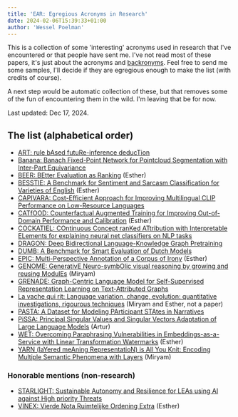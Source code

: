 ```yaml
---
title: 'EAR: Egregious Acronyms in Research'
date: 2024-02-06T15:39:33+01:00
author: 'Wessel Poelman'
---
```


This is a collection of some 'interesting' acronyms used in research that I've encountered or that people have sent me.
I've not read most of these papers, it's just about the acronyms and [backronyms](https://en.wikipedia.org/wiki/Backronym).
Feel free to send me some samples, I'll decide if they are egregious enough to make the list (with credits of course).

A next step would be automatic collection of these, but that removes some of the fun of encountering them in the wild.
I'm leaving that be for now.

Last updated: Dec 17, 2024.

## The list (alphabetical order)

* [ART: rule bAsed futuRe-inference deducTion](https://aclanthology.org/2023.emnlp-main.592/)
* [Banana: Banach Fixed-Point Network for Pointcloud Segmentation with Inter-Part Equivariance](http://arxiv.org/abs/2305.16314) 
* [BEER: BEtter Evaluation as Ranking](https://aclanthology.org/W14-3354.pdf) (Esther)
* [BESSTIE: A Benchmark for Sentiment and Sarcasm Classification for Varieties of English](https://arxiv.org/abs/2412.04726) (Esther)
* [CAPIVARA: Cost-Efficient Approach for Improving Multilingual CLIP Performance on Low-Resource Languages](http://arxiv.org/abs/2310.13683)
* [CATfOOD: Counterfactual Augmented Training for Improving Out-of-Domain Performance and Calibration](http://arxiv.org/abs/2309.07822) (Esther)
* [COCKATIEL: COntinuous Concept ranKed ATtribution with Interpretable ELements for explaining neural net classifiers on NLP tasks](http://arxiv.org/abs/2305.06754)
* [DRAGON: Deep Bidirectional Language-Knowledge Graph Pretraining](https://knowledge-nlp.github.io/aaai2023/papers/001-Dragon-oral.pdf)
* [DUMB: A Benchmark for Smart Evaluation of Dutch Models](https://aclanthology.org/2023.emnlp-main.447/)
* [EPIC: Multi-Perspective Annotation of a Corpus of Irony](https://aclanthology.org/2023.acl-long.774) (Esther)
* [GENOME: GenerativE Neuro-symbOlic visual reasoning by growing and reusing ModulEs](http://arxiv.org/abs/2311.04901) (Miryam)
* [GRENADE: Graph-Centric Language Model for Self-Supervised Representation Learning on Text-Attributed Graphs](http://arxiv.org/abs/2310.15109)
* [La vache qui rit: Language variation, change, evolution: quantitative investigations, rigourous techniques](https://x.com/freekvdvelde/status/1864956770772226480) (Miryam and Esther, not a paper)
* [PASTA: A Dataset for Modeling PArticipant STAtes in Narratives](https://aclanthology.org/2023.tacl-1.73.pdf)
* [PiSSA: Principal Singular Values and Singular Vectors Adaptation of Large Language Models](http://arxiv.org/abs/2404.02948) (Artur)
* [WET: Overcoming Paraphrasing Vulnerabilities in Embeddings-as-a-Service with Linear Transformation Watermarks](https://arxiv.org/abs/2409.04459) (Esther)
* [YARN (laYered meAning RepresentatioN) is All You Knit: Encoding Multiple Semantic Phenomena with Layers](https://hal.science/hal-04551796/) (Miryam)

### Honorable mentions (non-research)

* [STARLIGHT: Sustainable Autonomy and Resilience for LEAs using AI against High priority Threats](https://cordis.europa.eu/project/id/101021797)
* [VINEX: Vierde Nota Ruimtelijke Ordening Extra](https://nl.wikipedia.org/wiki/Vinex) (Esther)
